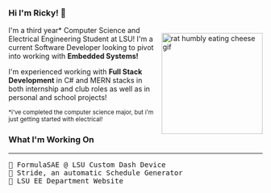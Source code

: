 <h3> Hi I'm Ricky! 👋 </h3>

<p style="float: right; padding-left: 1vw;">
  <img src="https://media1.tenor.com/m/Gc1zJt2o4GsAAAAd/rat-aardman.gif" width="200" height="200" alt="rat humbly eating cheese gif" />
</p>
<p>
I'm a third year* Computer Science and Electrical Engineering Student at LSU! I'm a current Software Developer looking to pivot into working with <b> Embedded Systems! </b>

I'm experienced working with **Full Stack Development** in C# and MERN stacks in both internship and club roles as well as in personal and school projects!

<small>*i've completed the computer science major, but i'm just getting started with electrical!</small>
</p>


<h3>What I'm Working On </h3>
<hr>
<pre>
🚗 FormulaSAE @ LSU Custom Dash Device
🚶 Stride, an automatic Schedule Generator
🐯 LSU EE Department Website
</pre>
<!--
**liangricky7/liangricky7** is a ✨ _special_ ✨ repository because its `README.md` (this file) appears on your GitHub profile.

<!-- Here are some ideas to get you started:

- 🔭 I’m currently working on ...
- 🌱 I’m currently learning ...
- 👯 I’m looking to collaborate on ...
- 🤔 I’m looking for help with ...
- 💬 Ask me about ...
- 📫 How to reach me: ...
- 😄 Pronouns: ...
- ⚡ Fun fact: ...
--> 
